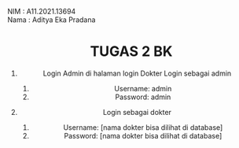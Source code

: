 NIM          : A11.2021.13694 <br />
Nama         : Aditya Eka Pradana <br />

<center><h1>TUGAS 2 BK</h1><center/>

1. Login Admin di halaman login Dokter
   Login sebagai admin <br />
   1. Username: admin <br />
   2. Password: admin <br />

3. Login sebagai dokter <br />
   1. Username: [nama dokter bisa dilihat di database]<br/>
   2. Password: [nama dokter bisa dilihat di database] 
   
    




   
   



   
  
